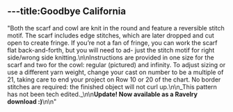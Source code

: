 ---title:Goodbye California
---
"Both the scarf and cowl are knit in the round and feature a reversible stitch motif. The scarf includes edge stitches, which are later dropped and cut open to create fringe. If you’re not a fan of fringe, you can work the scarf flat back-and-forth, but you will need to ad- just the stitch motif for right side/wrong side knitting.\n\nInstructions are provided in one size for the scarf and two for the cowl: regular (pictured) and infinity. To adjust sizing or use a different yarn weight, change your cast on number to be a multiple of 21, taking care to end your project on Row 10 or 20 of the chart. No border stitches are required: the finished object will not curl up.\n\n_This pattern has not been tech edited._\n\n**Update! Now available as a Ravelry download :)**\n\n"